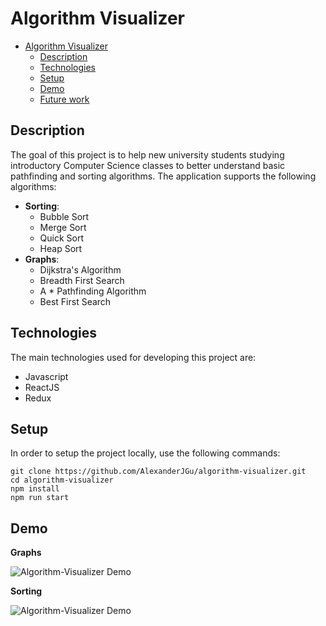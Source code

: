 # Algorithm Visualizer

-   [Algorithm Visualizer](#algorithm-visualizer)
    -   [Description](#description)
    -   [Technologies](#technologies)
    -   [Setup](#setup)
    -   [Demo](#demo)
    -   [Future work](#future-work)

## Description

The goal of this project is to help new university students studying introductory Computer Science classes to better understand basic pathfinding and sorting algorithms.
The application supports the following algorithms:

-   **Sorting**:
    -   Bubble Sort
    -   Merge Sort
    -   Quick Sort
    -   Heap Sort
-   **Graphs**:
    -   Dijkstra's Algorithm
    -   Breadth First Search
    -   A \* Pathfinding Algorithm
    -   Best First Search

## Technologies

The main technologies used for developing this project are:

-   Javascript
-   ReactJS
-   Redux

## Setup

In order to setup the project locally, use the following commands:

```console
git clone https://github.com/AlexanderJGu/algorithm-visualizer.git
cd algorithm-visualizer
npm install
npm run start
```

## Demo

**Graphs**

![Algorithm-Visualizer Demo](https://media.giphy.com/media/mhcti1UA16oZI0vW6g/source.gif)

**Sorting**

![Algorithm-Visualizer Demo](https://media.giphy.com/media/OrvgRvM18ooYQNbOJ0/source.gif)
